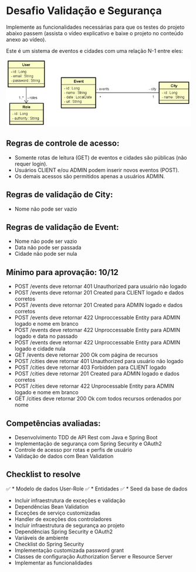# Desafio Validação e Segurança
Implemente as funcionalidades necessárias para que os testes do projeto abaixo passem (assista o vídeo explicativo e baixe o projeto no conteúdo anexo ao vídeo).

Este é um sistema de eventos e cidades com uma relação N-1 entre eles:

![domain](/assets/domain.png) 

## Regras de controle de acesso:
*	Somente rotas de leitura (GET) de eventos e cidades são públicas (não requer login).
*	Usuários CLIENT e/ou ADMIN podem inserir novos eventos (POST).
*	Os demais acessos são permitidos apenas a usuários ADMIN.

## Regras de validação de City:
*	Nome não pode ser vazio

## Regras de validação de Event:
*	Nome não pode ser vazio
*	Data não pode ser passada
*	Cidade não pode ser nula

## Mínimo para aprovação: 10/12
- POST /events deve retornar 401 Unauthorized para usuário não logado
- POST /events deve retornar 201 Created para CLIENT logado e dados corretos
- POST /events deve retornar 201 Created para ADMIN logado e dados corretos
- POST /events deve retornar 422 Unproccessable Entity para ADMIN logado e nome em branco
- POST /events deve retornar 422 Unproccessable Entity para ADMIN logado e data no passado
- POST /events deve retornar 422 Unproccessable Entity para ADMIN logado e cidade nula
- GET /events deve retornar 200 Ok com página de recursos
- POST /cities deve retornar 401 Unauthorized para usuário não logado
- POST /cities deve retornar 403 Forbidden para CLIENT logado
- POST /cities deve retornar 201 Created para ADMIN logado e dados corretos
- POST /cities deve retornar 422 Unprocessable Entity para ADMIN logado e nome em branco
- GET /cities deve retornar 200 Ok com todos recursos ordenados por nome

## Competências avaliadas:
- Desenvolvimento TDD de API Rest com Java e Spring Boot
- Implementação de segurança com Spring Security e OAuth2
- Controle de acesso por rotas e perfis de usuário
- Validação de dados com Bean Validation

## Checklist to resolve 
✅ *	Modelo de dados User-Role
✅   *	Entidades
✅   *	Seed da base de dados
*	Incluir infraestrutura de exceções e validação
  *	Dependências Bean Validation
  *	Exceções de serviço customizadas
  *	Handler de exceções dos controladores
*	Incluir infraestrutura de segurança ao projeto
  *	Dependências Spring Security e OAuth2
  *	Variáveis de ambiente
  *	Checklist do Spring Security
  *	Implementação customizada password grant
  *	Classes de configuração Authorization Server e Resource Server
*	Implementar as funcionalidades
